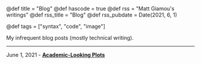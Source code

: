 @def title = "Blog"
@def hascode = true
@def rss = "Matt Giamou's writings"
@def rss_title = "Blog"
@def rss_pubdate = Date(2021, 6, 1)

@def tags = ["syntax", "code", "image"]

My infrequent blog posts (mostly technical writing).

---

June 1, 2021 - [**Academic-Looking Plots**](/pages/academic-looking_plots)